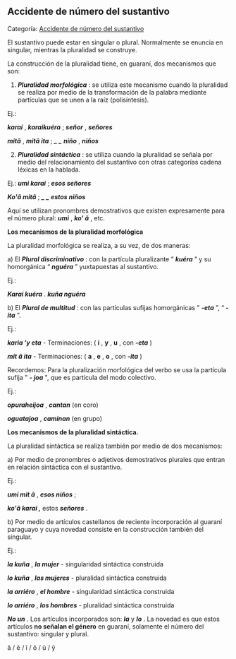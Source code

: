## Accidente de número del sustantivo

Categoría: [Accidente de número del sustantivo](http://descubrircorrientes.com.ar/2012/index.php/2423-diccionario-guarani/gramatica-elemental-de-la-lengua-guarani/nociones-elementales-de-fonologia-guarani/8-accidentes-del-sustantivo/clasificacion-de-los-accidentes-del-sustantivo/accidente-de-numero-del-sustantivo)

El sustantivo puede estar en singular o plural. Normalmente se enuncia en singular, mientras la pluralidad se construye.

La construcción de la pluralidad tiene, en guaraní, dos mecanismos que son:

1) _**Pluralidad morfológica**_ : se utiliza este mecanismo cuando la pluralidad se realiza por medio de la transformación de la palabra mediante partículas que se unen a la raíz (polisíntesis).

Ej.:

_**karaí**_ , _**karaikuéra**_ ; _**señor**_ , _**señores**_

_**mitã**_ , _**mitã ita**_ ; _**\_**_ _**\_**_ _**niño**_ , _**niños**_

2) _**Pluralidad sintáctica**_ : se utiliza cuando la pluralidad se señala por medio del relacionamiento del sustantivo con otras categorías cadena léxicas en la hablada.

Ej.: _**umi karai**_ ; _**esos señores**_

_**Ko'ã mitã**_ ; _**\_**_ _**\_**_ _**estos niños**_

Aquí se utilizan pronombres demostrativos que existen expresamente para el número plural: _**umi**_ , _**ko' ã**_ , etc.

**Los mecanismos de la pluralidad morfológica**

La pluralidad morfológica se realiza, a su vez, de dos maneras:

a) El _**Plural discriminativo**_ : con la partícula pluralizante ” _**kuéra**_ ” y su homorgánica “ _**nguéra**_ ” yuxtapuestas al sustantivo.

Ej.:

_**Karai kuéra**_ . _**kuña nguéra**_

b) El _**Plural de multitud**_ : con las partículas sufijas homorgánicas ” _**\-eta**_ ”, “ _**\-ita**_ ”.

Ej.:

_**karia 'y eta**_ - Terminaciones: ( **i** , **y** , **u** , con _**-eta**_ )

_**mit ã ita**_ - Terminaciones: ( **a** , **e** , **o** , con _**-ita**_ )

Recordemos: Para la pluralización morfológica del verbo se usa la partícula sufija " _**\- joa**_ ", que es partícula del modo colectivo.  

Ej.:  

_**opuraheijoa**_ , _**cantan**_ (en coro)

_**oguatajoa**_ , _**caminan**_ (en grupo)  
  

**Los mecanismos de la pluralidad sintáctica.**

La pluralidad sintáctica se realiza también por medio de dos mecanismos:

a) Por medio de pronombres o adjetivos demostrativos plurales que entran en relación sintáctica con el sustantivo.

Ej.:

_**umi mit ã**_ , _**esos niños**_ ;

_**ko'ã karai ,**_ estos _**señores**_ .

b) Por medio de artículos castellanos de reciente incorporación al guaraní paraguayo y cuya novedad consiste en la construcción también del singular.

Ej.:

_**la kuña**_ , _**la mujer**_ - singularidad sintáctica construida

_**lo kuña**_ , _**las mujeres**_ - pluralidad sintáctica construida

_**la arriéro**_ , _**el hombre**_ - singularidad sintáctica construida

_**lo arriéro**_ , _**los hombres**_ - pluralidad sintáctica construida

_**No un**_ . Los artículos incorporados son: _**la**_ y _**lo**_ . La novedad es que estos artículos **no señalan el género** en guaraní, solamente el número del sustantivo: singular y plural.

ã / ẽ / ĩ / õ / ũ / ỹ